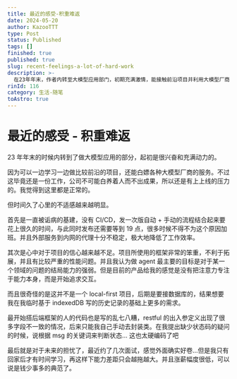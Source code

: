 ```yaml
---
title: 最近的感受-积重难返
date: 2024-05-20
author: KazooTTT
type: Post
status: Published
tags: []
finished: true
published: true
slug: recent-feelings-a-lot-of-hard-work
description: >-
  在23年年末，作者内转至大模型应用部门，初期充满激情，能接触前沿项目并利用大模型厂商服务。然而，随着时间推移，工作中的不适感逐渐增强。主要问题包括基建不足，如缺乏CI/CD流程，发布版本耗时且需加班；项目框架笨重且存在性能问题，对项目信心下降；代码质量差，缺乏规范；以及对未来职业发展的担忧，如工作与学习时间冲突，薪资涨幅低。这些因素共同导致了作者对当前工作的不满和焦虑。
rinId: 116
category: 生活-随笔
toAstro: true
---
```


# 最近的感受 - 积重难返

23 年年末的时候内转到了做大模型应用的部分，起初是很兴奋和充满动力的。

因为可以一边学习一边做比较前沿的项目，还能白嫖各种大模型厂商的服务。不过这毕竟还是一份工作，公司不可能白养着人而不出成果，所以还是有上上线的压力的。我觉得到这里都是正常的。

但时间久了心里的不适感越来越明显。

首先是一直被诟病的基建，没有 CI/CD，发一次版自动 + 手动的流程结合起来要花上很久的时间，与此同时发布还需要等到 19 点，很多时候不得不为这个原因加班。并且外部服务到内网的代理十分不稳定，极大地降低了工作效率。

其次是心中对于项目的信心越来越不足。项目所使用的框架非常的笨重，不利于拓展，并且有比较严重的性能问题。并且我认为做 agent 最主要的目标是对于某一个领域的问题的结局能力的强弱。但是目前的产品给我的感觉是没有把注意力专注于能力本身，而是开始追求交互。

而且很奇怪的是这并不是一个 local-first 项目，后期是要接数据库的，结果想要我在我临时基于 indexedDB 写的历史记录的基础上更多的需求。

最开始搭后端框架的人的代码也是写的乱七八糟，restful 的出入参定义出现了很多字段不一致的情况，后来只能我自己手动去封装类。在我提出缺少状态码的疑问的时候，说根据 msg 的关键词来判断状态... 这也太硬编码了吧

最后就是对于未来的担忧了，最近约了几次面试，感觉外面确实好卷...但是我只有回家后才有时间学习，再这样下能力差距只会越拖越大。并且涨薪幅度很低，可以说是钱少事多的典范了。

